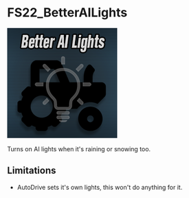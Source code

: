 # FS22_BetterAILights

<p align="left">
  <img src="https://github.com/jtsage/FS22_BetterAILights/raw/main/modIcon.png">
</p>

Turns on AI lights when it's raining or snowing too.

## Limitations

- AutoDrive sets it's own lights, this won't do anything for it.
